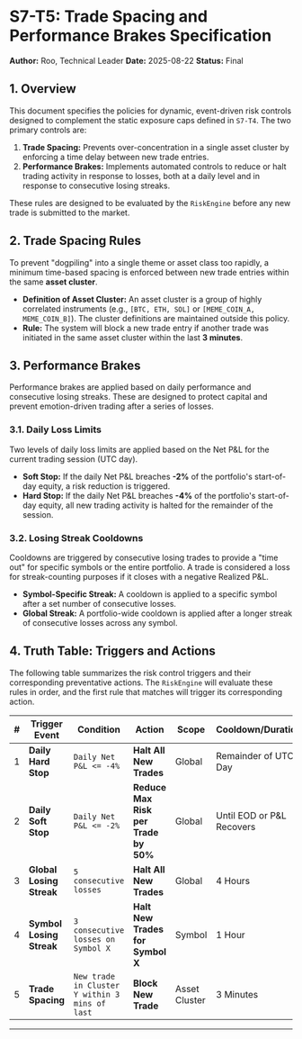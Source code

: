 # S7-T5: Trade Spacing and Performance Brakes Specification

**Author:** Roo, Technical Leader
**Date:** 2025-08-22
**Status:** Final

## 1. Overview

This document specifies the policies for dynamic, event-driven risk controls designed to complement the static exposure caps defined in `S7-T4`. The two primary controls are:

1.  **Trade Spacing:** Prevents over-concentration in a single asset cluster by enforcing a time delay between new trade entries.
2.  **Performance Brakes:** Implements automated controls to reduce or halt trading activity in response to losses, both at a daily level and in response to consecutive losing streaks.

These rules are designed to be evaluated by the `RiskEngine` before any new trade is submitted to the market.

## 2. Trade Spacing Rules

To prevent "dogpiling" into a single theme or asset class too rapidly, a minimum time-based spacing is enforced between new trade entries within the same **asset cluster**.

*   **Definition of Asset Cluster:** An asset cluster is a group of highly correlated instruments (e.g., `[BTC, ETH, SOL]` or `[MEME_COIN_A, MEME_COIN_B]`). The cluster definitions are maintained outside this policy.
*   **Rule:** The system will block a new trade entry if another trade was initiated in the same asset cluster within the last **3 minutes**.

## 3. Performance Brakes

Performance brakes are applied based on daily performance and consecutive losing streaks. These are designed to protect capital and prevent emotion-driven trading after a series of losses.

### 3.1. Daily Loss Limits

Two levels of daily loss limits are applied based on the Net P&L for the current trading session (UTC day).

*   **Soft Stop:** If the daily Net P&L breaches **-2%** of the portfolio's start-of-day equity, a risk reduction is triggered.
*   **Hard Stop:** If the daily Net P&L breaches **-4%** of the portfolio's start-of-day equity, all new trading activity is halted for the remainder of the session.

### 3.2. Losing Streak Cooldowns

Cooldowns are triggered by consecutive losing trades to provide a "time out" for specific symbols or the entire portfolio. A trade is considered a loss for streak-counting purposes if it closes with a negative Realized P&L.

*   **Symbol-Specific Streak:** A cooldown is applied to a specific symbol after a set number of consecutive losses.
*   **Global Streak:** A portfolio-wide cooldown is applied after a longer streak of consecutive losses across any symbol.

## 4. Truth Table: Triggers and Actions

The following table summarizes the risk control triggers and their corresponding preventative actions. The `RiskEngine` will evaluate these rules in order, and the first rule that matches will trigger its corresponding action.

| # | Trigger Event | Condition | Action | Scope | Cooldown/Duration |
|---|---|---|---|---|---|
| 1 | **Daily Hard Stop** | `Daily Net P&L <= -4%` | **Halt All New Trades** | Global | Remainder of UTC Day |
| 2 | **Daily Soft Stop** | `Daily Net P&L <= -2%` | **Reduce Max Risk per Trade by 50%** | Global | Until EOD or P&L Recovers |
| 3 | **Global Losing Streak** | `5 consecutive losses` | **Halt All New Trades** | Global | 4 Hours |
| 4 | **Symbol Losing Streak** | `3 consecutive losses on Symbol X` | **Halt New Trades for Symbol X** | Symbol | 1 Hour |
| 5 | **Trade Spacing** | `New trade in Cluster Y within 3 mins of last` | **Block New Trade** | Asset Cluster | 3 Minutes |

---